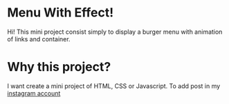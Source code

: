 
# Menu With Effect!

Hi! This mini project consist simply to display a burger menu with animation of links and container.

# Why this project?

I want create a mini project of HTML, CSS or Javascript. To add post in my [instagram account](https://www.instagram.com/lagreequentin21/)
